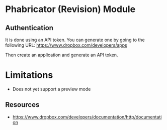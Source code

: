 # Phabricator (Revision) Module

## Authentication
It is done using an API token.
You can generate one by going to the following URL:
https://www.dropbox.com/developers/apps

Then create an application and generate an API token.

# Limitations
- Does not yet support a preview mode

## Resources
- https://www.dropbox.com/developers/documentation/http/documentation
